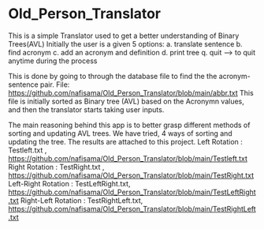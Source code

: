 # Old_Person_Translator
  This is a simple Translator used to get a better understanding of Binary Trees(AVL) 
  Initially the user is a given 5 options:
  a. translate sentence
  b. find acronym
  c. add an acronym and definition 
  d. print tree 
  q. quit --> to quit anytime during the process
  
  This is done by going to through the database file to find the the acronym-sentence pair. File: https://github.com/nafisama/Old_Person_Translator/blob/main/abbr.txt
  This file is initially sorted as Binary tree (AVL) based on the Acronymn values, and then the translator starts taking user inputs.
  
  The main reasoning behind this app is to better grasp different methods of sorting and updating AVL trees.
  We have tried, 4 ways of sorting and updating the tree. The results are attached to this project.
Left Rotation       : Testleft.txt ,      https://github.com/nafisama/Old_Person_Translator/blob/main/Testleft.txt
Right Rotation      : TestRight.txt ,     https://github.com/nafisama/Old_Person_Translator/blob/main/TestRight.txt
Left-Right Rotation : TestLeftRight.txt,  https://github.com/nafisama/Old_Person_Translator/blob/main/TestLeftRight.txt
Right-Left Rotation :  TestRightLeft.txt, https://github.com/nafisama/Old_Person_Translator/blob/main/TestRightLeft.txt

  
  
  
